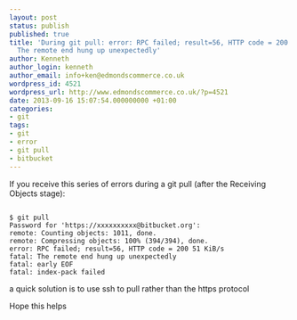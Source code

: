 ```yaml
---
layout: post
status: publish
published: true
title: 'During git pull: error: RPC failed; result=56, HTTP code = 200 [x] KiB/s       fatal:
  The remote end hung up unexpectedly'
author: Kenneth
author_login: kenneth
author_email: info+ken@edmondscommerce.co.uk
wordpress_id: 4521
wordpress_url: http://www.edmondscommerce.co.uk/?p=4521
date: 2013-09-16 15:07:54.000000000 +01:00
categories:
- git
tags:
- git
- error
- git pull
- bitbucket
---
```

If you receive this series of errors during a git pull (after the Receiving Objects stage):

```

$ git pull
Password for 'https://xxxxxxxxxx@bitbucket.org': 
remote: Counting objects: 1011, done.
remote: Compressing objects: 100% (394/394), done.
error: RPC failed; result=56, HTTP code = 200 51 KiB/s      
fatal: The remote end hung up unexpectedly
fatal: early EOF
fatal: index-pack failed

```

a quick solution is to use ssh to pull rather than the https protocol

Hope this helps

